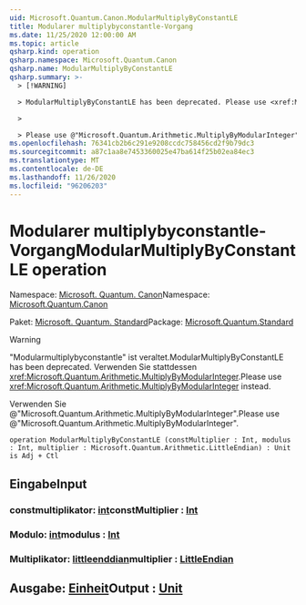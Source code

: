 ```yaml
---
uid: Microsoft.Quantum.Canon.ModularMultiplyByConstantLE
title: Modularer multiplybyconstantle-Vorgang
ms.date: 11/25/2020 12:00:00 AM
ms.topic: article
qsharp.kind: operation
qsharp.namespace: Microsoft.Quantum.Canon
qsharp.name: ModularMultiplyByConstantLE
qsharp.summary: >-
  > [!WARNING]

  > ModularMultiplyByConstantLE has been deprecated. Please use <xref:Microsoft.Quantum.Arithmetic.MultiplyByModularInteger> instead.

  >

  > Please use @"Microsoft.Quantum.Arithmetic.MultiplyByModularInteger".
ms.openlocfilehash: 76341cb2b6c291e9208ccdc758456cd2f9b79dc3
ms.sourcegitcommit: a87c1aa8e7453360025e47ba614f25b02ea84ec3
ms.translationtype: MT
ms.contentlocale: de-DE
ms.lasthandoff: 11/26/2020
ms.locfileid: "96206203"
---
```

# <a name="modularmultiplybyconstantle-operation"></a><span data-ttu-id="5cb9d-102">Modularer multiplybyconstantle-Vorgang</span><span class="sxs-lookup"><span data-stu-id="5cb9d-102">ModularMultiplyByConstantLE operation</span></span>

<span data-ttu-id="5cb9d-103">Namespace: [Microsoft. Quantum. Canon](xref:Microsoft.Quantum.Canon)</span><span class="sxs-lookup"><span data-stu-id="5cb9d-103">Namespace: [Microsoft.Quantum.Canon](xref:Microsoft.Quantum.Canon)</span></span>

<span data-ttu-id="5cb9d-104">Paket: [Microsoft. Quantum. Standard](https://nuget.org/packages/Microsoft.Quantum.Standard)</span><span class="sxs-lookup"><span data-stu-id="5cb9d-104">Package: [Microsoft.Quantum.Standard](https://nuget.org/packages/Microsoft.Quantum.Standard)</span></span>


> [!WARNING]
> <span data-ttu-id="5cb9d-105">"Modularmultiplybyconstantle" ist veraltet.</span><span class="sxs-lookup"><span data-stu-id="5cb9d-105">ModularMultiplyByConstantLE has been deprecated.</span></span> <span data-ttu-id="5cb9d-106">Verwenden Sie stattdessen <xref:Microsoft.Quantum.Arithmetic.MultiplyByModularInteger>.</span><span class="sxs-lookup"><span data-stu-id="5cb9d-106">Please use <xref:Microsoft.Quantum.Arithmetic.MultiplyByModularInteger> instead.</span></span>
>
> <span data-ttu-id="5cb9d-107">Verwenden Sie @"Microsoft.Quantum.Arithmetic.MultiplyByModularInteger".</span><span class="sxs-lookup"><span data-stu-id="5cb9d-107">Please use @"Microsoft.Quantum.Arithmetic.MultiplyByModularInteger".</span></span>



```qsharp
operation ModularMultiplyByConstantLE (constMultiplier : Int, modulus : Int, multiplier : Microsoft.Quantum.Arithmetic.LittleEndian) : Unit is Adj + Ctl
```


## <a name="input"></a><span data-ttu-id="5cb9d-108">Eingabe</span><span class="sxs-lookup"><span data-stu-id="5cb9d-108">Input</span></span>

### <a name="constmultiplier--int"></a><span data-ttu-id="5cb9d-109">constmultiplikator: [int](xref:microsoft.quantum.lang-ref.int)</span><span class="sxs-lookup"><span data-stu-id="5cb9d-109">constMultiplier : [Int](xref:microsoft.quantum.lang-ref.int)</span></span>




### <a name="modulus--int"></a><span data-ttu-id="5cb9d-110">Modulo: [int](xref:microsoft.quantum.lang-ref.int)</span><span class="sxs-lookup"><span data-stu-id="5cb9d-110">modulus : [Int](xref:microsoft.quantum.lang-ref.int)</span></span>




### <a name="multiplier--littleendian"></a><span data-ttu-id="5cb9d-111">Multiplikator: [littleenddian](xref:Microsoft.Quantum.Arithmetic.LittleEndian)</span><span class="sxs-lookup"><span data-stu-id="5cb9d-111">multiplier : [LittleEndian](xref:Microsoft.Quantum.Arithmetic.LittleEndian)</span></span>





## <a name="output--unit"></a><span data-ttu-id="5cb9d-112">Ausgabe: [Einheit](xref:microsoft.quantum.lang-ref.unit)</span><span class="sxs-lookup"><span data-stu-id="5cb9d-112">Output : [Unit](xref:microsoft.quantum.lang-ref.unit)</span></span>

